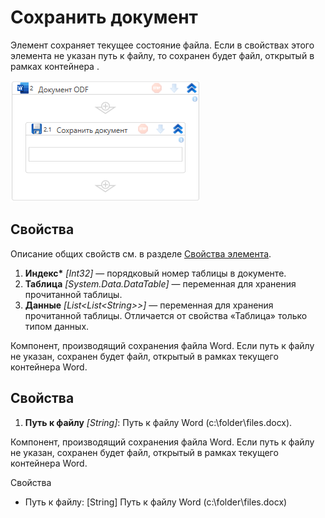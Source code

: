# Сохранить документ


Элемент сохраняет текущее состояние файла. Если в свойствах этого элемента не указан путь к файлу, то сохранен будет файл, открытый в рамках контейнера . 

![](<../../../.gitbook/assets1/windows_items/odf-save.png>)




## Свойства

Описание общих свойств см. в разделе [Свойства элемента](https://docs.primo-rpa.ru/primo-rpa/primo-studio/process/elements#svoistva-elementa).

1. **Индекс\*** *[Int32]* — порядковый номер таблицы в документе.
2. **Таблица** *[System.Data.DataTable]* — переменная для хранения прочитанной таблицы. 
3. **Данные** *[List\<List\<String>>]* — переменная для хранения прочитанной таблицы. Отличается от свойства «Таблица» только типом данных.



Компонент, производящий сохранения файла Word. Если путь к файлу не указан, сохранен будет файл, открытый в рамках текущего контейнера Word. 

## Свойства

1. **Путь к файлу** *[String]*: Путь к файлу Word (c:\folder\files.docx).

Компонент, производящий сохранения файла Word. Если путь к файлу не указан, сохранен будет файл, открытый в рамках текущего контейнера Word.

Свойства
  - Путь к файлу: [String] Путь к файлу Word (c:\folder\files.docx)
